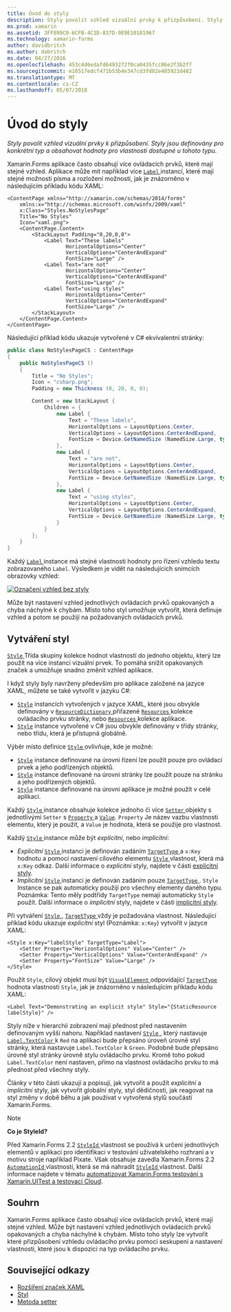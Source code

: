 ```yaml
---
title: Úvod do styly
description: Styly povolit vzhled vizuální prvky k přizpůsobení. Styly jsou definovány pro konkrétní typ a obsahovat hodnoty pro vlastnosti dostupné u tohoto typu.
ms.prod: xamarin
ms.assetid: 3FF899C0-6CFB-4C1D-837D-9E9E10181967
ms.technology: xamarin-forms
author: davidbritch
ms.author: dabritch
ms.date: 04/27/2016
ms.openlocfilehash: 453c4d6edafd6493272f8ca0435fcc86e2f3b2f7
ms.sourcegitcommit: e16517edcf471b53b4e347cd3fd82e485923d482
ms.translationtype: MT
ms.contentlocale: cs-CZ
ms.lasthandoff: 05/07/2018
---
```

# <a name="introduction-to-styles"></a>Úvod do styly

_Styly povolit vzhled vizuální prvky k přizpůsobení. Styly jsou definovány pro konkrétní typ a obsahovat hodnoty pro vlastnosti dostupné u tohoto typu._

Xamarin.Forms aplikace často obsahují více ovládacích prvků, které mají stejné vzhled. Aplikace může mít například více [ `Label` ](https://developer.xamarin.com/api/type/Xamarin.Forms.Label/) instancí, které mají stejné možnosti písma a rozložení možnosti, jak je znázorněno v následujícím příkladu kódu XAML:

```xaml
<ContentPage xmlns="http://xamarin.com/schemas/2014/forms"
    xmlns:x="http://schemas.microsoft.com/winfx/2009/xaml"
    x:Class="Styles.NoStylesPage"
    Title="No Styles"
    Icon="xaml.png">
    <ContentPage.Content>
        <StackLayout Padding="0,20,0,0">
            <Label Text="These labels"
                   HorizontalOptions="Center"
                   VerticalOptions="CenterAndExpand"
                   FontSize="Large" />
            <Label Text="are not"
                   HorizontalOptions="Center"
                   VerticalOptions="CenterAndExpand"
                   FontSize="Large" />
            <Label Text="using styles"
                   HorizontalOptions="Center"
                   VerticalOptions="CenterAndExpand"
                   FontSize="Large" />
        </StackLayout>
    </ContentPage.Content>
</ContentPage>
```

Následující příklad kódu ukazuje vytvořené v C# ekvivalentní stránky:

```csharp
public class NoStylesPageCS : ContentPage
{
    public NoStylesPageCS ()
    {
        Title = "No Styles";
        Icon = "csharp.png";
        Padding = new Thickness (0, 20, 0, 0);

        Content = new StackLayout {
            Children = {
                new Label {
                    Text = "These labels",
                    HorizontalOptions = LayoutOptions.Center,
                    VerticalOptions = LayoutOptions.CenterAndExpand,
                    FontSize = Device.GetNamedSize (NamedSize.Large, typeof(Label))
                },
                new Label {
                    Text = "are not",
                    HorizontalOptions = LayoutOptions.Center,
                    VerticalOptions = LayoutOptions.CenterAndExpand,
                    FontSize = Device.GetNamedSize (NamedSize.Large, typeof(Label))
                },
                new Label {
                    Text = "using styles",
                    HorizontalOptions = LayoutOptions.Center,
                    VerticalOptions = LayoutOptions.CenterAndExpand,
                    FontSize = Device.GetNamedSize (NamedSize.Large, typeof(Label))
                }
            }
        };
    }
}
```

Každý [ `Label` ](https://developer.xamarin.com/api/type/Xamarin.Forms.Label/) instance má stejné vlastnosti hodnoty pro řízení vzhledu textu zobrazovaného `Label`. Výsledkem je vidět na následujících snímcích obrazovky vzhled:

[![](introduction-images/no-styles.png "Označení vzhled bez styly")](introduction-images/no-styles-large.png#lightbox "popisku vzhled bez styly")

Může být nastavení vzhled jednotlivých ovládacích prvků opakovaných a chyba náchylné k chybám. Místo toho styl umožňuje vytvořit, která definuje vzhled a potom se použijí na požadovaných ovládacích prvků.

## <a name="creating-a-style"></a>Vytváření styl

[ `Style` ](https://developer.xamarin.com/api/type/Xamarin.Forms.Style/) Třída skupiny kolekce hodnot vlastností do jednoho objektu, který lze použít na více instancí vizuální prvek. To pomáhá snížit opakovaných značek a umožňuje snadno změnit vzhled aplikace.

I když styly byly navrženy především pro aplikace založené na jazyce XAML, můžete se také vytvořit v jazyku C#:

- [`Style`](https://developer.xamarin.com/api/type/Xamarin.Forms.Style/) instancích vytvořených v jazyce XAML, které jsou obvykle definovány v [ `ResourceDictionary` ](https://developer.xamarin.com/api/type/Xamarin.Forms.ResourceDictionary/) přiřazené [ `Resources` ](https://developer.xamarin.com/api/property/Xamarin.Forms.VisualElement.Resources/) kolekce ovládacího prvku stránky, nebo [ `Resources` ](https://developer.xamarin.com/api/property/Xamarin.Forms.Application.Resources/) kolekce aplikace.
- [`Style`](https://developer.xamarin.com/api/type/Xamarin.Forms.Style/) instance vytvořené v C# jsou obvykle definovány v třídy stránky, nebo třídu, která je přístupná globálně.

Výběr místo definice [ `Style` ](https://developer.xamarin.com/api/type/Xamarin.Forms.Style/) ovlivňuje, kde je možné:

- [`Style`](https://developer.xamarin.com/api/type/Xamarin.Forms.Style/) instance definované na úrovni řízení lze použít pouze pro ovládací prvek a jeho podřízených objektů.
- [`Style`](https://developer.xamarin.com/api/type/Xamarin.Forms.Style/) instance definované na úrovni stránky lze použít pouze na stránku a jeho podřízených objektů.
- [`Style`](https://developer.xamarin.com/api/type/Xamarin.Forms.Style/) instance definované na úrovni aplikace je možné použít v celé aplikaci.

Každý [ `Style` ](https://developer.xamarin.com/api/type/Xamarin.Forms.Style/) instance obsahuje kolekce jednoho či více [ `Setter` ](https://developer.xamarin.com/api/type/Xamarin.Forms.Setter/) objekty s jednotlivými `Setter` s [ `Property` ](https://developer.xamarin.com/api/property/Xamarin.Forms.Setter.Property/) a [`Value`](https://developer.xamarin.com/api/property/Xamarin.Forms.Setter.Value/). `Property` Je název vazbu vlastnosti elementu, který je použit, a `Value` je hodnota, která se použije pro vlastnost.

Každý [ `Style` ](https://developer.xamarin.com/api/type/Xamarin.Forms.Style/) instance může být *explicitní*, nebo *implicitní*:

- *Explicitní* [ `Style` ](https://developer.xamarin.com/api/type/Xamarin.Forms.Style/) instanci je definován zadáním [ `TargetType` ](https://developer.xamarin.com/api/property/Xamarin.Forms.Style.TargetType/) a `x:Key` hodnotu a pomocí nastavení cílového elementu [ `Style` ](https://developer.xamarin.com/api/property/Xamarin.Forms.VisualElement.Style/) vlastnost, která má `x:Key` odkaz. Další informace o *explicitní* styly, najdete v části [explicitní styly](~/xamarin-forms/user-interface/styles/explicit.md).
- *Implicitní* [ `Style` ](https://developer.xamarin.com/api/type/Xamarin.Forms.Style/) instanci je definován zadáním pouze [ `TargetType` ](https://developer.xamarin.com/api/property/Xamarin.Forms.Style.TargetType/). `Style` Instance se pak automaticky použijí pro všechny elementy daného typu. Poznámka: Tento měly podtřídy `TargetType` nemají automaticky `Style` použít. Další informace o *implicitní* styly, najdete v části [implicitní styly](~/xamarin-forms/user-interface/styles/implicit.md).

Při vytváření [ `Style` ](https://developer.xamarin.com/api/type/Xamarin.Forms.Style/), [ `TargetType` ](https://developer.xamarin.com/api/property/Xamarin.Forms.Style.TargetType/) vždy je požadována vlastnost. Následující příklad kódu ukazuje *explicitní* styl (Poznámka: `x:Key`) vytvořit v jazyce XAML:

```xaml
<Style x:Key="labelStyle" TargetType="Label">
    <Setter Property="HorizontalOptions" Value="Center" />
    <Setter Property="VerticalOptions" Value="CenterAndExpand" />
    <Setter Property="FontSize" Value="Large" />
</Style>
```

Použít `Style`, cílový objekt musí být [ `VisualElement` ](https://developer.xamarin.com/api/type/Xamarin.Forms.VisualElement/) odpovídající [ `TargetType` ](https://developer.xamarin.com/api/property/Xamarin.Forms.Style.TargetType/) hodnota vlastnosti `Style`, jak je znázorněno v následujícím příkladu kódu XAML:

```xaml
<Label Text="Demonstrating an explicit style" Style="{StaticResource labelStyle}" />
```

Styly níže v hierarchii zobrazení mají přednost před nastavením definovaným vyšší nahoru. Například nastavení [ `Style` ](https://developer.xamarin.com/api/type/Xamarin.Forms.Style/) , který nastavuje [ `Label.TextColor` ](https://developer.xamarin.com/api/property/Xamarin.Forms.Label.TextColor/) k `Red` na aplikaci bude přepsáno úroveň úrovně styl stránky, která nastavuje `Label.TextColor` k `Green`. Podobně bude přepsáno úrovně styl stránky úrovně stylu ovládacího prvku. Kromě toho pokud `Label.TextColor` není nastaven, přímo na vlastnost ovládacího prvku to má přednost před všechny styly.

Články v této části ukazují a popisují, jak vytvořit a použít *explicitní* a *implicitní* styly, jak vytvořit globální styly, styl dědičnosti, jak reagovat na styl změny v době běhu a jak používat v vytvořená stylů součástí Xamarin.Forms.

> [!NOTE]
> **Co je StyleId?**
>
> Před Xamarin.Forms 2.2 [ `StyleId` ](https://developer.xamarin.com/api/property/Xamarin.Forms.Element.StyleId/) vlastnost se používá k určení jednotlivých elementů v aplikaci pro identifikaci v testování uživatelského rozhraní a v motivu stroje například Pixate. Však obsahuje zavedla Xamarin.Forms 2.2 [ `AutomationId` ](https://developer.xamarin.com/api/property/Xamarin.Forms.Element.AutomationId/) vlastností, která se má nahradit [ `StyleId` ](https://developer.xamarin.com/api/property/Xamarin.Forms.Element.StyleId/) vlastnost. Další informace najdete v tématu [automatizovat Xamarin.Forms testování s Xamarin.UITest a testovací Cloud](~/xamarin-forms/deploy-test/uitest-and-test-cloud.md).

## <a name="summary"></a>Souhrn

Xamarin.Forms aplikace často obsahují více ovládacích prvků, které mají stejné vzhled. Může být nastavení vzhled jednotlivých ovládacích prvků opakovaných a chyba náchylné k chybám. Místo toho styly lze vytvořit které přizpůsobení vzhledu ovládacího prvku pomocí seskupení a nastavení vlastnosti, které jsou k dispozici na typ ovládacího prvku.


## <a name="related-links"></a>Související odkazy

- [Rozšíření značek XAML](~/xamarin-forms/xaml/xaml-basics/xaml-markup-extensions.md)
- [Styl](https://developer.xamarin.com/api/type/Xamarin.Forms.Style/)
- [Metoda setter](https://developer.xamarin.com/api/type/Xamarin.Forms.Setter/)
